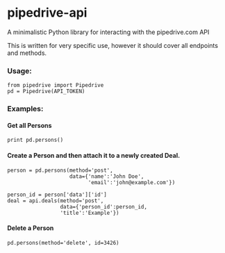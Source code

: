 pipedrive-api
=============

A minimalistic Python library for interacting with the pipedrive.com API

This is written for very specific use, however it should cover all endpoints and methods.

### Usage:

```
from pipedrive import Pipedrive
pd = Pipedrive(API_TOKEN)
```

### Examples:

#### Get all Persons
```
print pd.persons()
```

#### Create a Person and then attach it to a newly created Deal.
```
person = pd.persons(method='post', 
					data={'name':'John Doe', 
						  'email':'john@example.com'})

person_id = person['data']['id']
deal = api.deals(method='post', 
				 data={'person_id':person_id, 
				 'title':'Example'})
```

#### Delete a Person
```
pd.persons(method='delete', id=3426)
```
